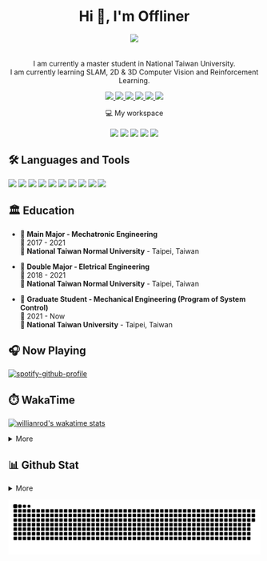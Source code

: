 <h1 align="center">Hi 👋, I'm Offliner</h1>

<p align='center'>
  <a href="#"><img src="https://streak-stats.demolab.com?user=Offliners&hide_border=true)](https://git.io/streak-stats" width="450"></a>
</p>


<p align='center'>
  <br>I am currently a master student in National Taiwan University.</br>
  I am currently learning SLAM, 2D & 3D Computer Vision and Reinforcement Learning.
</p>

<p align='center'>
  <a href="https://fb.com/offliner21904">
    <img src="https://img.shields.io/badge/Facebook-1877F2?style=for-the-badge&logo=facebook&logoColor=white" />
  </a>
  <a href="https://line.me/ti/p/~ericboring">
    <img src="https://img.shields.io/badge/Line-00C300?style=for-the-badge&logo=line&logoColor=white" />
  </a>
  <a href="https://twitter.com/offliner15">
    <img src="https://img.shields.io/badge/Twitter-1DA1F2?style=for-the-badge&logo=twitter&logoColor=white" />
  </a>
  <a href="https://instagram.com/offliner21904" target="blank">
    <img src="https://img.shields.io/badge/Instagram-E4405F?style=for-the-badge&logo=instagram&logoColor=white" />
  </a>
  <a href="https://www.linkedin.com/in/%E6%94%BF%E5%BD%A5-%E5%90%B3-a24636202/">
    <img src="https://img.shields.io/badge/LinkedIn-0077B5?style=for-the-badge&logo=linkedin&logoColor=white" />
  </a>
  <a href="mailto:eric21904@gmail.com">
    <img src="https://img.shields.io/badge/Gmail-D14836?style=for-the-badge&logo=gmail&logoColor=white" />
  </a>
</p>

<p align='center'>
  💻 My workspace<br/><br/>
  <img src="https://img.shields.io/badge/windows%2011-%230078D6.svg?&style=for-the-badge&logo=windows&logoColor=white" />
  <img src="https://img.shields.io/badge/Ubuntu%2018.04-E95420.svg?style=for-the-badge&logo=ubuntu&logoColor=white" />
  <img src="https://img.shields.io/badge/intel-core%20i5%2012th-%230071C5.svg?&style=for-the-badge&logo=intel&logoColor=white" />
  <img src="https://img.shields.io/badge/RAM-16GB-%230071C5.svg?&style=for-the-badge&logoColor=white" />
  <img src="https://img.shields.io/badge/nvidia-gtx%203050-%2376B900.svg?&style=for-the-badge&logo=nvidia&logoColor=white" />
</p>


<h2 align="left">🛠️ Languages and Tools</h2>
<p align='left'>
  <img src="https://img.shields.io/badge/C-00599C?style=for-the-badge&logo=c&logoColor=white" />
  <img src="https://img.shields.io/badge/C%2B%2B-00599C?style=for-the-badge&logo=c%2B%2B&logoColor=white" />
  <img src="https://img.shields.io/badge/Python-FFD43B?style=for-the-badge&logo=python&logoColor=blue" />
  <img src="https://img.shields.io/badge/PyTorch-EE4C2C?style=for-the-badge&logo=PyTorch&logoColor=white" />
  <img src="https://img.shields.io/badge/PyTorch Lightning-792EE5?style=for-the-badge&logo=PyTorch Lightning&logoColor=white" />
  <img src="https://img.shields.io/badge/TensorFlow-FF6F00?style=for-the-badge&logo=TensorFlow&logoColor=white" />
  <img src="https://img.shields.io/badge/Keras-D00000?style=for-the-badge&logo=Keras&logoColor=white" />
  <img src="https://img.shields.io/badge/Docker-2CA5E0?style=for-the-badge&logo=docker&logoColor=white" />
  <img src="https://img.shields.io/badge/GIT-E44C30?style=for-the-badge&logo=git&logoColor=white" />
  <img src="https://img.shields.io/badge/Qt-41CD52?style=for-the-badge&logo=qt&logoColor=white" />  
</p>

## 🏛️ Education
- 📖 **Main Major - Mechatronic Engineering**\
📆 2017 - 2021\
📍 **National Taiwan Normal University** - Taipei, Taiwan

- 📖 **Double Major - Eletrical Engineering**\
📆 2018 - 2021\
📍 **National Taiwan Normal University** - Taipei, Taiwan

- 📖 **Graduate Student - Mechanical Engineering (Program of System Control)**\
📆 2021 - Now\
📍 **National Taiwan University** - Taipei, Taiwan

<h2 align="left">🎧 Now Playing</h2>

[![spotify-github-profile](https://spotify-github-profile.vercel.app/api/view?uid=31uty524335ljnrrlnyjnf34z55i&cover_image=true&theme=novatorem&show_offline=false&background_color=121212&bar_color=53b14f&bar_color_cover=false)](https://spotify-github-profile.vercel.app/api/view?uid=31uty524335ljnrrlnyjnf34z55i&redirect=true)

<h2 align="left">⏱️ WakaTime</h2>

[![willianrod's wakatime stats](https://github-readme-stats.vercel.app/api/wakatime?username=63a538e6-ad4f-403f-8640-82e050c36643&layout=compact)](https://github.com/anuraghazra/github-readme-stats)

<details>
<summary>More</summary>

<!--START_SECTION:waka-->
![Code Time](http://img.shields.io/badge/Code%20Time-494%20hrs%2019%20mins-blue)

![Profile Views](http://img.shields.io/badge/Profile%20Views-5-blue)

**🐱 My GitHub Data** 

> 🏆 11 Contributions in the Year 2023
 > 
> 📦 4.8 MB Used in GitHub's Storage 
 > 
> 🚫 Not Opted to Hire
 > 
> 📜 40 Public Repositories 
 > 
> 🔑 22 Private Repositories  
 > 
**I'm a Night 🦉** 

```text
🌞 Morning    101 commits    ███░░░░░░░░░░░░░░░░░░░░░░   12.04% 
🌆 Daytime    244 commits    ███████░░░░░░░░░░░░░░░░░░   29.08% 
🌃 Evening    221 commits    ██████░░░░░░░░░░░░░░░░░░░   26.34% 
🌙 Night      273 commits    ████████░░░░░░░░░░░░░░░░░   32.54%

```
📅 **I'm Most Productive on Thursday** 

```text
Monday       114 commits    ███░░░░░░░░░░░░░░░░░░░░░░   13.59% 
Tuesday      120 commits    ███░░░░░░░░░░░░░░░░░░░░░░   14.3% 
Wednesday    117 commits    ███░░░░░░░░░░░░░░░░░░░░░░   13.95% 
Thursday     180 commits    █████░░░░░░░░░░░░░░░░░░░░   21.45% 
Friday       86 commits     ██░░░░░░░░░░░░░░░░░░░░░░░   10.25% 
Saturday     107 commits    ███░░░░░░░░░░░░░░░░░░░░░░   12.75% 
Sunday       115 commits    ███░░░░░░░░░░░░░░░░░░░░░░   13.71%

```


📊 **This Week I Spent My Time On** 

```text
⌚︎ Time Zone: Asia/Taipei

💬 Programming Languages: 
Python                   2 hrs 57 mins       ████████████████████░░░░░   79.98% 
Bash                     26 mins             ███░░░░░░░░░░░░░░░░░░░░░░   11.99% 
Other                    11 mins             █░░░░░░░░░░░░░░░░░░░░░░░░   5.31% 
Markdown                 2 mins              ░░░░░░░░░░░░░░░░░░░░░░░░░   1.05% 
Makefile                 2 mins              ░░░░░░░░░░░░░░░░░░░░░░░░░   1.01%

🔥 Editors: 
VS Code                  3 hrs 41 mins       █████████████████████████   100.0%

🐱‍💻 Projects: 
myResearch               2 hrs 43 mins       ██████████████████░░░░░░░   73.68% 
offliner                 32 mins             ███░░░░░░░░░░░░░░░░░░░░░░   14.82% 
CDial-GPT                17 mins             ██░░░░░░░░░░░░░░░░░░░░░░░   8.06% 
EVA                      4 mins              ░░░░░░░░░░░░░░░░░░░░░░░░░   2.01% 
Dialogue_System          3 mins              ░░░░░░░░░░░░░░░░░░░░░░░░░   1.43%

💻 Operating System: 
Linux                    3 hrs 31 mins       ███████████████████████░░   95.35% 
Windows                  10 mins             █░░░░░░░░░░░░░░░░░░░░░░░░   4.65%

```

**I Mostly Code in Python** 

```text
Python                   24 repos            █████████░░░░░░░░░░░░░░░░   38.71% 
C++                      18 repos            ███████░░░░░░░░░░░░░░░░░░   29.03% 
C                        8 repos             ███░░░░░░░░░░░░░░░░░░░░░░   12.9% 
Jupyter Notebook         5 repos             ██░░░░░░░░░░░░░░░░░░░░░░░   8.06% 
Verilog                  2 repos             ░░░░░░░░░░░░░░░░░░░░░░░░░   3.23%

```


**Timeline**

![Chart not found](https://raw.githubusercontent.com/Offliners/Offliners/main/charts/bar_graph.png) 


 Last Updated on 20/01/2023 18:46:11 UTC
<!--END_SECTION:waka-->

</details>

<h2 align="left">📊 Github Stat</h2>
<details>
 <summary>More</summary>
 <img height="180px" src="https://github-readme-stats.vercel.app/api?username=Offliners&&hide_border=true" /><img height="180px" src="https://github-readme-stats.vercel.app/api/top-langs/?username=offliners&layout=compact" />
</details>

![GitHub Snake Light](https://github.com/Offliners/Offliners/blob/output/github-contribution-grid-snake.svg)
